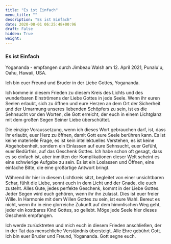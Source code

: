 ```yaml
---
title: "Es ist Einfach"
menu_title: ""
description: "Es ist Einfach"
date: 2020-08-01 06:25:48+00:96
draft: False
hidden: True
weight:
---
```

### Es ist Einfach

Yogananda - empfangen durch Jimbeau Walsh am 12. April 2021, Punalu'u, Oahu, Hawaii, USA.

Ich bin euer Freund und Bruder in der Liebe Gottes, Yogananda.

Ich komme in diesem Frieden zu diesem Kreis des Lichts und des wunderbaren Einströmens der Liebe Gottes in jede Seele. Wenn ihr euren Seelen erlaubt, sich zu öffnen und eure Herzen an dem Ort der Sicherheit und der Umarmung unseres liebenden Schöpfers zu sein, ist es die Sehnsucht vor den Worten, die Gott erreicht, der euch in einem Lichtglanz mit dem großen Segen Seiner Liebe überschüttet.

Die einzige Voraussetzung, wenn ich dieses Wort gebrauchen darf, ist, dass ihr erlaubt, euer Herz zu öffnen, damit Gott eure Seele berühren kann. Es ist keine materielle Frage, es ist kein intellektuelles Verstehen, es ist keine Abgehobenheit, sondern ein Einlassen auf eure Sehnsucht, euer Gefühl, euer Bedürfnis, auf das Geschenk Gottes. Ich habe schon oft gesagt, dass es so einfach ist, aber inmitten der Komplikationen dieser Welt scheint es eine schwierige Aufgabe zu sein. Es ist ein Loslassen und Öffnen, eine einfache Bitte, die eine großartige Antwort bringt.

Während ihr hier in diesem Lichtkreis sitzt, begleitet von einer unsichtbaren Schar, fühlt die Liebe, sonnt euch in dem Licht und der Gnade, die euch zusteht. Alles Gute, jedes perfekte Geschenk, kommt in der Liebe Gottes. Jeder Segen wird euch gehören, wenn ihr ihn zulasst. Dies ist euer freier Wille. In Harmonie mit dem Willen Gottes zu sein, ist eure Wahl. Bereut es nicht, wenn ihr in eine glorreiche Zukunft auf dem himmlischen Weg geht, jeder ein kostbares Kind Gottes, so geliebt. Möge jede Seele hier dieses Geschenk empfangen.

Ich werde zurücktreten und mich euch in diesem Frieden anschließen, der in der Tat das menschliche Verständnis übersteigt. Alle Ehre gebührt Gott. Ich bin euer Bruder und Freund, Yogananda. Gott segne euch.

